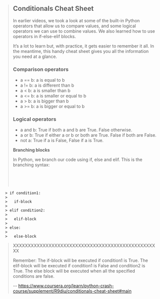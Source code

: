 > ## Conditionals Cheat Sheet
> 
> In earlier videos, we took a look at some of the built-in Python operators that allow us to compare values, and some logical operators we can use to combine values. We also learned how to use operators in if-else-elif blocks. 
> 
> It’s a lot to learn but, with practice, it gets easier to remember it all. In the meantime, this handy cheat sheet gives you all the information you need at a glance. 
> 
> ### Comparison operators
> 
> *   a == b: a is equal to b
> *   a != b: a is different than b
> *   a < b: a is smaller than b
> *   a <= b: a is smaller or equal to b
> *   a > b: a is bigger than b
> *   a >= b: a is bigger or equal to b
> 
> ### Logical operators
> 
> *   a and b: True if both a and b are True. False otherwise.
> *   a or b: True if either a or b or both are True. False if both are False.
> *   not a: True if a is False, False if a is True.
> 
> **Branching blocks**
> 
> In Python, we branch our code using if, else and elif. This is the branching syntax:
> 
> <pre contenteditable="false" data-language="python" tabindex="0" style="opacity: 1;">
> 
>

      > if condition1:
      > 
      >   if-block
      > 
      > elif condition2:
      > 
      >   elif-block
      > 
      > else:
      > 
      >   else-block
> 
> XXXXXXXXXXXXXXXXXXXXXXXXXXXXXXXXXXXXXXXXXXXXXXXXXX
> 
> </pre>
> 
> Remember: The if-block will be executed if condition1 is True. The elif-block will be executed if condition1 is False and condition2 is True. The else block will be executed when all the specified conditions are false.
>
> -- https://www.coursera.org/learn/python-crash-course/supplement/R9diu/conditionals-cheat-sheet#main
